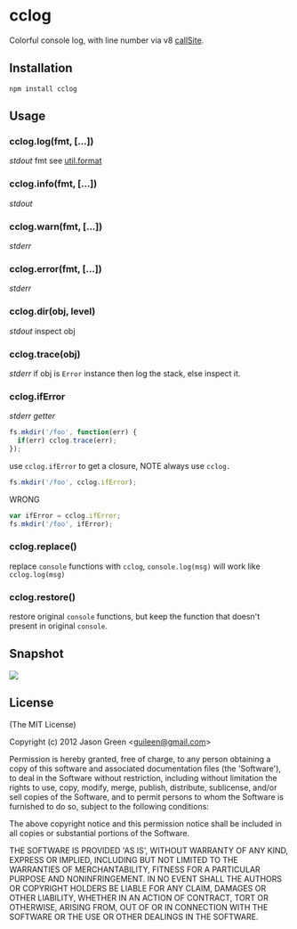 # cclog

Colorful console log, with line number via v8 [callSite](http://github.com/visionmedia/callsite).


## Installation

    npm install cclog
    
## Usage

### cclog.log(fmt, [...])
*stdout* fmt see [util.format](http://nodejs.org/api/util.html#util_util_format_format)

### cclog.info(fmt, [...])
*stdout*

### cclog.warn(fmt, [...])
*stderr*

### cclog.error(fmt, [...])
*stderr*

### cclog.dir(obj, level)
*stdout* inspect obj

### cclog.trace(obj)
*stderr* if obj is `Error` instance then log the stack, else inspect it.

### cclog.ifError
*stderr* *getter*

```js
fs.mkdir('/foo', function(err) {
  if(err) cclog.trace(err);
});
```

use `cclog.ifError` to get a closure, NOTE always use `cclog.`

```js
fs.mkdir('/foo', cclog.ifError);
```

WRONG
```js
var ifError = cclog.ifError;
fs.mkdir('/foo', ifError);
```

### cclog.replace()
replace `console` functions with `cclog`, `console.log(msg)` will work like `cclog.log(msg)`

### cclog.restore()
restore original `console` functions, but keep the function that doesn't present in original `console`.

## Snapshot

![](http://club.cnodejs.org/user_data/images/4efc278525fa69ac6900003e/4efc278525fa69ac6900003e1333196595688.png)

## License 

(The MIT License)

Copyright (c) 2012 Jason Green &lt;guileen@gmail.com&gt;

Permission is hereby granted, free of charge, to any person obtaining
a copy of this software and associated documentation files (the
'Software'), to deal in the Software without restriction, including
without limitation the rights to use, copy, modify, merge, publish,
distribute, sublicense, and/or sell copies of the Software, and to
permit persons to whom the Software is furnished to do so, subject to
the following conditions:

The above copyright notice and this permission notice shall be
included in all copies or substantial portions of the Software.

THE SOFTWARE IS PROVIDED 'AS IS', WITHOUT WARRANTY OF ANY KIND,
EXPRESS OR IMPLIED, INCLUDING BUT NOT LIMITED TO THE WARRANTIES OF
MERCHANTABILITY, FITNESS FOR A PARTICULAR PURPOSE AND NONINFRINGEMENT.
IN NO EVENT SHALL THE AUTHORS OR COPYRIGHT HOLDERS BE LIABLE FOR ANY
CLAIM, DAMAGES OR OTHER LIABILITY, WHETHER IN AN ACTION OF CONTRACT,
TORT OR OTHERWISE, ARISING FROM, OUT OF OR IN CONNECTION WITH THE
SOFTWARE OR THE USE OR OTHER DEALINGS IN THE SOFTWARE.
